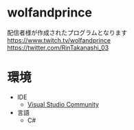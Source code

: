 # wolfandprince
配信者様が作成されたプログラムとなります  
https://www.twitch.tv/wolfandprince  
https://twitter.com/RinTakanashi_03


# 環境
* IDE
  * [Visual Studio Community](https://visualstudio.microsoft.com/ja/free-developer-offers/)
* 言語
  * C#
